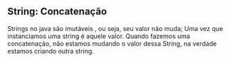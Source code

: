 ## String: Concatenação


Strings no java são imutáveis , ou seja, seu valor não muda; 
Uma vez que instanciamos uma string é aquele valor.
Quando fazemos uma concatenação, não estamos mudando o valor dessa String, na verdade estamos criando outra string.